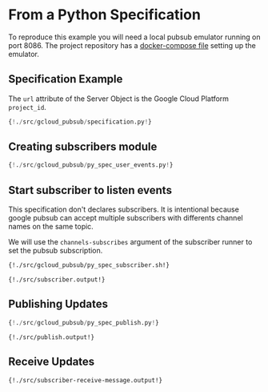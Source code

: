 # From a Python Specification

To reproduce this example you will need a local pubsub emulator running on port 8086.
The project repository has a [docker-compose file](https://github.com/dutradda/asyncapi-python/blob/master/docker-compose.yaml) setting up the emulator.


## Specification Example

The `url` attribute of the Server Object is the Google Cloud Platform `project_id`.

```python
{!./src/gcloud_pubsub/specification.py!}
```

## Creating subscribers module

```python
{!./src/gcloud_pubsub/py_spec_user_events.py!}
```

## Start subscriber to listen events

This specification don't declares subscribers.
It is intentional because google pubsub can accept multiple subscribers with differents channel names on the same topic.

We will use the `channels-subscribes` argument of the subscriber runner to set the pubsub subscription.

```bash
{!./src/gcloud_pubsub/py_spec_subscriber.sh!}
```

```
{!./src/subscriber.output!}
```


## Publishing Updates

```python
{!./src/gcloud_pubsub/py_spec_publish.py!}
```

```
{!./src/publish.output!}
```


## Receive Updates

```
{!./src/subscriber-receive-message.output!}
```
